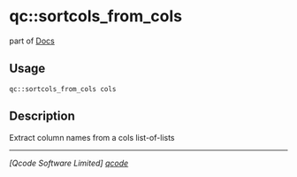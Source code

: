 qc::sortcols_from_cols
======================

part of [Docs](.)

Usage
-----
`qc::sortcols_from_cols cols`

Description
-----------
Extract column names from a cols list-of-lists

----------------------------------
*[Qcode Software Limited] [qcode]*

[qcode]: http://www.qcode.co.uk "Qcode Software"